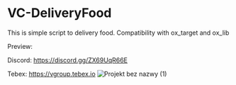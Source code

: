 # VC-DeliveryFood
This is simple script to delivery food. Compatibility with ox_target and ox_lib

Preview:

Discord: https://discord.gg/ZX69UqR66E

Tebex: https://vgroup.tebex.io
![Projekt bez nazwy (1)](https://github.com/vgroup-benito/VC-DeliveryFood/assets/159033494/372b3b36-3db4-4164-8f82-84d017f69d81)
